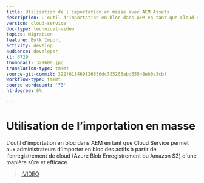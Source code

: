 ```yaml
---
title: Utilisation de l’importation en masse avec AEM Assets
description: L'outil d'importation en bloc dans AEM en tant que Cloud Service permet aux administrateurs d'importer en bloc des actifs à partir de l'enregistrement de cloud (Azure Blob Enregistrement ou Amazon S3) d'une manière sûre et efficace.
version: cloud-service
doc-type: technical-video
topics: Migration
feature: Bulk Import
activity: develop
audience: developer
kt: 6729
thumbnail: 329680.jpg
translation-type: tm+mt
source-git-commit: 322f618469126656dc735263abd55548eb0a3cbf
workflow-type: tm+mt
source-wordcount: '73'
ht-degree: 0%

---
```



# Utilisation de l’importation en masse

L&#39;outil d&#39;importation en bloc dans AEM en tant que Cloud Service permet aux administrateurs d&#39;importer en bloc des actifs à partir de l&#39;enregistrement de cloud (Azure Blob Enregistrement ou Amazon S3) d&#39;une manière sûre et efficace.

>[!VIDEO](https://video.tv.adobe.com/v/329680/?quality=12&learn=on)
